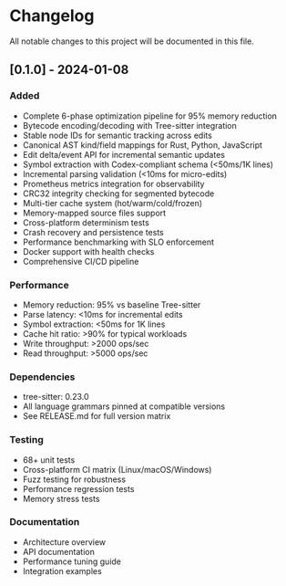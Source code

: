 # Changelog

All notable changes to this project will be documented in this file.

## [0.1.0] - 2024-01-08

### Added
- Complete 6-phase optimization pipeline for 95% memory reduction
- Bytecode encoding/decoding with Tree-sitter integration
- Stable node IDs for semantic tracking across edits
- Canonical AST kind/field mappings for Rust, Python, JavaScript
- Edit delta/event API for incremental semantic updates
- Symbol extraction with Codex-compliant schema (<50ms/1K lines)
- Incremental parsing validation (<10ms for micro-edits)
- Prometheus metrics integration for observability
- CRC32 integrity checking for segmented bytecode
- Multi-tier cache system (hot/warm/cold/frozen)
- Memory-mapped source files support
- Cross-platform determinism tests
- Crash recovery and persistence tests
- Performance benchmarking with SLO enforcement
- Docker support with health checks
- Comprehensive CI/CD pipeline

### Performance
- Memory reduction: 95% vs baseline Tree-sitter
- Parse latency: <10ms for incremental edits
- Symbol extraction: <50ms for 1K lines
- Cache hit ratio: >90% for typical workloads
- Write throughput: >2000 ops/sec
- Read throughput: >5000 ops/sec

### Dependencies
- tree-sitter: 0.23.0
- All language grammars pinned at compatible versions
- See RELEASE.md for full version matrix

### Testing
- 68+ unit tests
- Cross-platform CI matrix (Linux/macOS/Windows)
- Fuzz testing for robustness
- Performance regression tests
- Memory stress tests

### Documentation
- Architecture overview
- API documentation
- Performance tuning guide
- Integration examples

